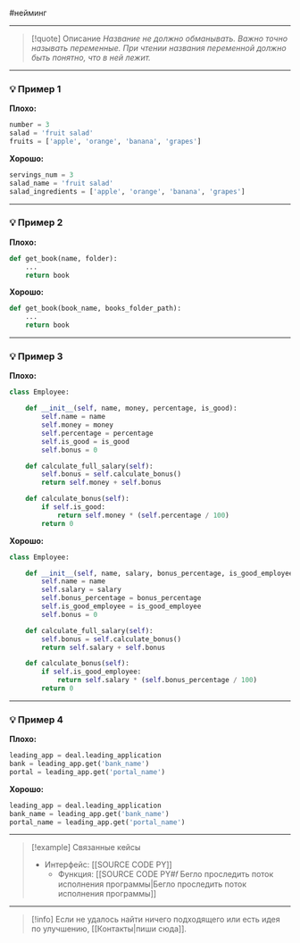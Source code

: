 #нейминг 
***

>[!quote] Описание
_Название не должно обманывать.
Важно точно называть переменные.
При чтении названия переменной должно быть понятно, что в ней лежит._

***
### 💡 Пример 1


**Плохо:**
```python
number = 3
salad = 'fruit salad'
fruits = ['apple', 'orange', 'banana', 'grapes']
```

**Хорошо:**
```python
servings_num = 3
salad_name = 'fruit salad'
salad_ingredients = ['apple', 'orange', 'banana', 'grapes']
```

***
### 💡 Пример 2


**Плохо:**
```python
def get_book(name, folder):
	...
	return book
```

**Хорошо:**
```python
def get_book(book_name, books_folder_path):
	...
	return book
```

***
### 💡 Пример 3


**Плохо:**
```python
class Employee:

	def __init__(self, name, money, percentage, is_good):
		self.name = name
		self.money = money
		self.percentage = percentage
		self.is_good = is_good
		self.bonus = 0

	def calculate_full_salary(self):
		self.bonus = self.calculate_bonus()
		return self.money + self.bonus

	def calculate_bonus(self):
		if self.is_good:
			return self.money * (self.percentage / 100)
		return 0
```

**Хорошо:**
```python
class Employee:

	def __init__(self, name, salary, bonus_percentage, is_good_employee):
		self.name = name
		self.salary = salary
		self.bonus_percentage = bonus_percentage
		self.is_good_employee = is_good_employee
		self.bonus = 0

	def calculate_full_salary(self):
		self.bonus = self.calculate_bonus()
		return self.salary + self.bonus

	def calculate_bonus(self):
		if self.is_good_employee:
			return self.salary * (self.bonus_percentage / 100)
		return 0
```

***
### 💡 Пример 4


**Плохо:**
```python
leading_app = deal.leading_application
bank = leading_app.get('bank_name')
portal = leading_app.get('portal_name')
```

**Хорошо:**
```python
leading_app = deal.leading_application
bank_name = leading_app.get('bank_name')
portal_name = leading_app.get('portal_name')
```

***

> [!example] Связанные кейсы
>- Интерфейс: [[SOURCE CODE PY]]
>	- Функция: [[SOURCE CODE PY#𝑓 Бегло проследить поток исполнения программы|Бегло проследить поток исполнения программы]]

***

> [!info]
> Если не удалось найти ничего подходящего или есть идея по улучшению, [[Контакты|пиши сюда]].
